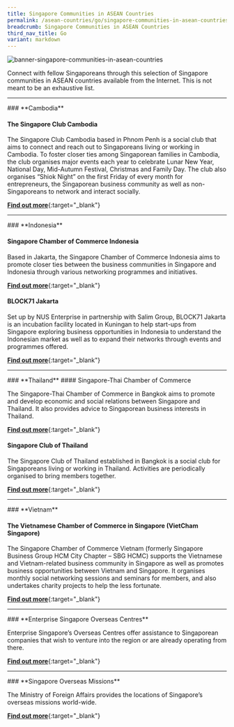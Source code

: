```yaml
---
title: Singapore Communities in ASEAN Countries
permalink: /asean-countries/go/singapore-communities-in-asean-countries/
breadcrumb: Singapore Communities in ASEAN Countries
third_nav_title: Go
variant: markdown
---
```

![banner-singapore-communities-in-asean-countries](\images\shared\sg-communities-new.jpg)

Connect with fellow Singaporeans through this selection of Singapore communities in ASEAN countries available from the Internet. This is not meant to be an exhaustive list.

<hr>
### **Cambodia**

#### The Singapore Club Cambodia
The Singapore Club Cambodia based in Phnom Penh is a social club that aims to connect and reach out to Singaporeans living or working in Cambodia. To foster closer ties among Singaporean families in Cambodia, the club organises major events each year to celebrate Lunar New Year, National Day, Mid-Autumn Festival, Christmas and Family Day. The club also organises “Shiok Night” on the first Friday of every month for entrepreneurs, the Singaporean business community as well as non-Singaporeans to network and interact socially.

[**Find out more**](https://singaporeclubcambodia.org/){:target="_blank"}

<hr>
### **Indonesia**

#### Singapore Chamber of Commerce Indonesia

Based in Jakarta, the Singapore Chamber of Commerce Indonesia aims to promote closer ties between the business communities in Singapore and Indonesia through various networking programmes and initiatives.

[**Find out more**](http://singchamindonesia.com/){:target="_blank"}

#### BLOCK71 Jakarta
Set up by NUS Enterprise in partnership with Salim Group, BLOCK71 Jakarta is an incubation facility located in Kuningan to help start-ups from Singapore exploring business opportunities in Indonesia to understand the Indonesian market as well as to expand their networks through events and programmes offered.

[**Find out more**](http://jakarta.block71.co){:target="_blank"}

<hr>
### **Thailand**
#### Singapore-Thai Chamber of Commerce

The Singapore-Thai Chamber of Commerce in Bangkok aims to promote and develop economic and social relations between Singapore and Thailand. It also provides advice to Singaporean business interests in Thailand.

[**Find out more**](http://www.singaporethaicc.or.th/){:target="_blank"}

#### Singapore Club of Thailand

The Singapore Club of Thailand established in Bangkok is a social club for Singaporeans living or working in Thailand. Activities are periodically organised to bring members together.

[**Find out more**](http://www.singaporeclubthailand.org/){:target="_blank"}

<hr>
### **Vietnam**

#### The Vietnamese Chamber of Commerce in Singapore (VietCham Singapore)

The Singapore Chamber of Commerce Vietnam (formerly Singapore Business Group HCM City Chapter – SBG HCMC) supports the Vietnamese and Vietnam-related business community in Singapore as well as promotes business opportunities between Vietnam and Singapore. It organises monthly social networking sessions and seminars for members, and also undertakes charity projects to help the less fortunate.

[**Find out more**](https://singchamvn.org/){:target="_blank"}

<hr>
### **Enterprise Singapore Overseas Centres**

Enterprise Singapore’s Overseas Centres offer assistance to Singaporean companies that wish to venture into the region or are already operating from there.

[**Find out more**](https://www.enterprisesg.gov.sg/contact/overseas-centres){:target="_blank"}

<hr>
### **Singapore Overseas Missions**

The Ministry of Foreign Affairs provides the locations of Singapore’s overseas missions world-wide.

[**Find out more**](https://www.mfa.gov.sg/Overseas-Missions){:target="_blank"}